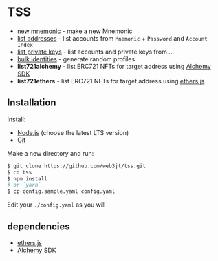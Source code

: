 # TSS


- [new mnemonic](./md/newMnemonic.md) - make a new Mnemonic
- [list addresses](./md/listAddr.md) - list accounts from `Mnemonic` + `Password` and `Account Index`
- [list private keys](./md/listPriv.md) - list accounts and private keys from ...
- [bulk identities](./md/idents.md) - generate random profiles
- **list721alchemy** - list ERC721 NFTs for target address using [Alchemy SDK](https://github.com/alchemyplatform/alchemy-sdk-js)
- **list721ethers** - list ERC721 NFTs for target address using [ethers.js](https://docs.ethers.org/v6/)


## Installation

Install:

- [Node.js](https://nodejs.org/en/) (choose the latest LTS version)
- [Git](https://git-scm.com/)

Make a new directory and run:

```bash
$ git clone https://github.com/web3jt/tss.git
$ cd tss
$ npm install
# or `yarn`
$ cp config.sample.yaml config.yaml
```

Edit your `./config.yaml` as you will


## dependencies

- [ethers.js](https://docs.ethers.org/v6/)
- [Alchemy SDK](https://docs.alchemy.com/docs)
